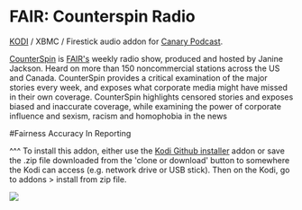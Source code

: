 FAIR: Counterspin Radio
=============================

<a href="www.kodi.tv">KODI</a> / XBMC / Firestick audio addon for <a href="https://www.thecanary.co/topics/podcast/">Canary Podcast</a>.<br>

<a href="https://fair.org/counterspin-radio">CounterSpin</a> is <a href="https://fair.org/counterspin-radio">FAIR's</a> weekly radio show, produced and hosted by Janine Jackson. Heard on more than 150 noncommercial stations across the US and Canada. CounterSpin provides a critical examination of the major stories every week, and exposes what corporate media might have missed in their own coverage. CounterSpin highlights censored stories and exposes biased and inaccurate coverage, while examining the power of corporate influence and sexism, racism and homophobia in the news<br>

#Fairness Accuracy In Reporting<br>

^^^ To install this addon, either use the <a href="https://www.tvaddons.co/github-browser-kodi/">Kodi Github installer</a> addon or save the .zip file downloaded from the 'clone or download' button to somewhere the Kodi can access (e.g. network drive or USB stick). Then on the Kodi, go to addons > install from zip file.<br>

<a href="https://www.fair.org/counterspin-radio"><img src="https://mm.aiircdn.com/427/5a5fc9826464f.jpg">
